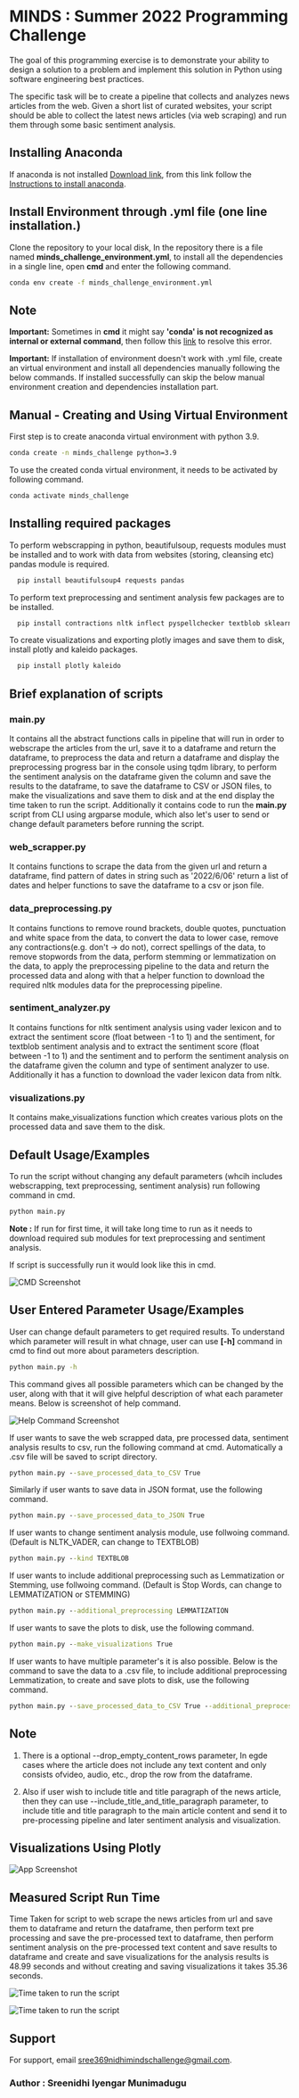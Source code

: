 # MINDS : Summer 2022 Programming Challenge

The goal of this programming exercise is to demonstrate your ability to design a solution to a
problem and implement this solution in Python using software engineering best practices.

The specific task will be to create a pipeline that collects and analyzes news articles from the web.
Given a short list of curated websites, your script should be able to collect the latest news articles
(via web scraping) and run them through some basic sentiment analysis.

## Installing Anaconda

If anaconda is not installed [Download link](https://www.anaconda.com/products/distribution), from this link follow the [Instructions to install anaconda](https://problemsolvingwithpython.com/01-Orientation/01.03-Installing-Anaconda-on-Windows/).

## Install Environment through .yml file (one line installation.)

Clone the repository to your local disk, In the repository there is a file named **minds_challenge_environment.yml**, to install all the dependencies in a single line, open **cmd** and enter the following command. 

```cmd
conda env create -f minds_challenge_environment.yml
```

## Note
**Important:** Sometimes in **cmd** it might say **'conda' is not recognized as internal or external command**, then follow this [link](https://www.google.com/search?q=conda+is+not+recognised+i+winodws&rlz=1C1FKPE_enIN986IN988&oq=conda+is+not+recognised+i+winodws&aqs=chrome..69i57.7799j0j1&sourceid=chrome&ie=UTF-8) to resolve this error. 

**Important:** If installation of environment doesn't work with .yml file, create an virtual environment and install all dependencies manually following the below commands. If installed successfully can skip the below manual environment creation and dependencies installation part.

## Manual - Creating and Using Virtual Environment

First step is to create anaconda virtual environment with python 3.9. 

```cmd
conda create -n minds_challenge python=3.9
```
To use the created conda virtual environment, it needs to be activated by following command. 

```cmd
conda activate minds_challenge 
```
## Installing required packages

To perform webscrapping in python, beautifulsoup, requests modules must be installed and to work with data from websites (storing, cleansing etc) pandas module is required.

```cmd
  pip install beautifulsoup4 requests pandas
```

To perform text preprocessing and sentiment analysis few packages are to be installed.

```cmd
  pip install contractions nltk inflect pyspellchecker textblob sklearn
```

To create visualizations and exporting plotly images and save them to disk, install plotly and kaleido packages.

```cmd
  pip install plotly kaleido 
```

## Brief explanation of scripts

### **main.py**

It contains all the abstract functions calls in pipeline that will run in order to webscrape the articles from the url, save it to a dataframe and return the dataframe, to preprocess the data and return a dataframe and display the preprocessing progress bar in the console using tqdm library, to perform the sentiment analysis on the dataframe given the column and save the results to the dataframe, to save the dataframe to CSV or JSON files, to make the visualizations and save them to disk and at the end display the time taken to run the script. Additionally it contains code to run the **main.py** script from CLI using argparse module, which also let's user to send or change default parameters before running the script.

### **web_scrapper.py**

It contains functions to scrape the data from the given url and return a dataframe, find pattern of dates in string such as '2022/6/06' return a list of dates and helper functions to save the dataframe to a csv or json file.

### **data_preprocessing.py**

It contains functions to remove round brackets, double quotes, punctuation and white space from the data, to convert the data to lower case, remove any contractions(e.g. don't -> do not), correct spellings of the data, to remove stopwords from the data, perform stemming or lemmatization on the data, to apply the preprocessing pipeline to the data and return the processed data and along with that a helper function to download the required nltk modules data for the preprocessing pipeline.

### **sentiment_analyzer.py**

It contains functions for nltk sentiment analysis using vader lexicon and to extract the sentiment score (float between -1 to 1) and the sentiment, for textblob sentiment analysis and to extract the sentiment score (float between -1 to 1) and the sentiment and to perform the sentiment analysis on the dataframe given the column and type of sentiment analyzer to use. Additionally it has a function to download the vader lexicon data from nltk.

### **visualizations.py**

It contains make_visualizations function which creates various plots on the processed data and save them to the disk.

## Default Usage/Examples

To run the script without changing any default parameters (whcih includes webscrapping, text preprocessing, sentiment analysis) run following command in cmd.

```cmd
python main.py
```

**Note :** If run for first time, it will take long time to run as it needs to download required sub modules for text preprocessing and sentiment analysis.

If script is successfully run it would look like this in cmd.

![CMD Screenshot](https://via.placeholder.com/468x300?text=App+Screenshot+Here)

## User Entered Parameter Usage/Examples

User can change default parameters to get required results. To understand which parameter will result in what chnage, user can use **[-h]** command in cmd to find out more about parameters description.

```cmd
python main.py -h
```

This command gives all possible parameters which can be changed by the user, along with that it will give helpful description of what each parameter means. Below is screenshot of help command.

![Help Command Screenshot](https://via.placeholder.com/468x300?text=App+Screenshot+Here)


If user wants to save the web scrapped data, pre processed data, sentiment analysis results to csv, run the following command at cmd. Automatically a .csv file will be saved to script directory.

```cmd
python main.py --save_processed_data_to_CSV True
```

Similarly if user wants to save data in JSON format, use the following command.

```cmd
python main.py --save_processed_data_to_JSON True
```

If user wants to change sentiment analysis module, use follwoing command. (Default is NLTK_VADER, can change to TEXTBLOB)

```cmd
python main.py --kind TEXTBLOB
```

If user wants to include additional preprocessing such as Lemmatization or Stemming, use follwoing command. (Default is Stop Words, can change to LEMMATIZATION or STEMMING)

```cmd
python main.py --additional_preprocessing LEMMATIZATION
```

If user wants to save the plots to disk, use the following command.

```cmd
python main.py --make_visualizations True
```

If user wants to have multiple parameter's it is also possible. Below is the command to save the data to a .csv file, to include additional preprocessing Lemmatization, to create and save plots to disk, use the following command.

```cmd
python main.py --save_processed_data_to_CSV True --additional_preprocessing LEMMATIZATION --make_visualizations True
```

## Note

1. There is a optional --drop_empty_content_rows parameter, In egde cases where the article does not include any text content and only consists ofvideo, audio, etc., drop the row from the dataframe.

2. Also if user wish to include title and title paragraph of the news article, then they can use --include_title_and_title_paragraph parameter, to include title and title paragraph to the main article content and send it to pre-processing pipeline and later sentiment analysis and visualization.
## Visualizations Using Plotly

![App Screenshot](https://via.placeholder.com/468x300?text=App+Screenshot+Here)


## Measured Script Run Time

Time Taken for script to web scrape the news articles from url and save them to dataframe and return the dataframe, then perform text pre processing and save the pre-processed text to dataframe, then perform sentiment analysis on the pre-processed text content and save results to dataframe and create and save visualizations for the analysis results is 48.99 seconds and without creating and saving visualizations it takes 35.36 seconds.

![Time taken to run the script](https://via.placeholder.com/468x300?text=App+Screenshot+Here)

![Time taken to run the script](https://via.placeholder.com/468x300?text=App+Screenshot+Here)

## Support

For support, email sree369nidhimindschallenge@gmail.com.

### **Author : Sreenidhi Iyengar Munimadugu**